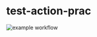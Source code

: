 # test-action-prac

![example workflow](https://github.com/github/docs/actions/workflows/main.yml/badge.svg)

